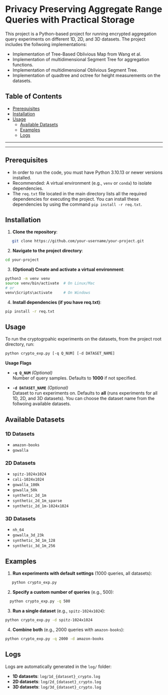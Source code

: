 # Privacy Preserving Aggregate Range Queries with Practical Storage
This project is a Python-based project for running encrypted aggregation query experiments on different 1D, 2D, and 3D datasets. The project includes the follwoing implementations:  

- Implementation of Tree-Based Oblivious Map from Wang et al.
- Implementation of multidimensional Segment Tree for aggregation functions.
- Implementation of multidimensional Oblivious Segment Tree.
- Implementation of quadtree and octree for height measurements on the datasets.


## Table of Contents

<!-- - [Overview](#overview) -->
- [Prerequisites](#prerequisites)
- [Installation](#installation)<!-- - [Project Structure](#project-structure) -->
- [Usage](#usage)
  - [Available Datasets](#available-datasets)
  - [Examples](#examples)
  - [Logs](#logs)

---


---

## Prerequisites

- In order to run the code, you must have Python 3.10.13 or newer versions installed. <br />
- Recommended: A virtual environment (e.g., `venv` or `conda`) to isolate dependencies.
- The `req.txt` file located in the main directory lists all the required dependencies for executing the project. You can install these dependencies by using the command `pip install -r req.txt`.


## Installation
1. **Clone the repository**:
```bash
   git clone https://github.com/your-username/your-project.git
```

2. **Navigate to the project directory**:
```bash
cd your-project
```

3. **(Optional) Create and activate a virtual environment**:
```bash
python3 -m venv venv
source venv/bin/activate  # On Linux/Mac
# or
venv\Scripts\activate     # On Windows
```

4. **Install dependencies (if you have req.txt)**:
```bash
pip install -r req.txt
```

## Usage
To run the cryptogrpahic experiments on the datasets, from the project root directory, run:
```bash
python crypto_exp.py [-q Q_NUM] [-d DATASET_NAME] 
```
**Usage Flags**

- **`-q Q_NUM`** *(Optional)*  
  Number of query samples. Defaults to **1000** if not specified.

- **`-d DATASET_NAME`** *(Optional)*  
  Dataset to run experiments on. Defaults to **all** (runs experiments for all 1D, 2D, and 3D datasets). You can choose the dataset name from the follwoing available datasets. 

## Available Datasets

### 1D Datasets
- `amazon-books`
- `gowalla`

### 2D Datasets
- `spitz-1024x1024`
- `cali-1024x1024`
- `gowalla_100k`
- `gowalla_50k`
- `synthetic_2d_1m`
- `synthetic_2d_1m_sparse`
- `synthetic_2d_1m-1024x1024`

### 3D Datasets
- `nh_64`
- `gowalla_3d_23k`
- `synthetic_3d_1m_128`
- `synthetic_3d_1m_256`

## Examples

1. **Run experiments with default settings** (1000 queries, all datasets):
```bash
   python crypto_exp.py
```

2. **Specify a custom number of queries** (e.g., 500):
```bash
  python crypto_exp.py -q 500
```
3. **Run a single dataset** (e.g., `spitz-1024x1024`):
```bash
python crypto_exp.py -d spitz-1024x1024
```

4. **Combine both** (e.g., 2000 queries with `amazon-books`):
```bash
python crypto_exp.py -q 2000 -d amazon-books
```

## Logs

Logs are automatically generated in the `log/` folder:

- **1D datasets**: `log/1d_{dataset}_crypto.log`
- **2D datasets**: `log/2d_{dataset}_crypto.log`
- **3D datasets**: `log/3d_{dataset}_crypto.log`


